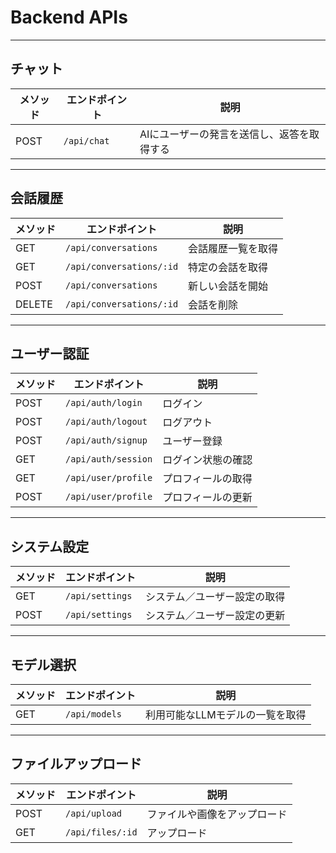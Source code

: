 # Backend APIs

---

## チャット

| メソッド | エンドポイント | 説明                                       |
| -------- | -------------- | ------------------------------------------ |
| POST     | `/api/chat`    | AIにユーザーの発言を送信し、返答を取得する |

---

## 会話履歴

| メソッド | エンドポイント           | 説明               |
| -------- | ------------------------ | ------------------ |
| GET      | `/api/conversations`     | 会話履歴一覧を取得 |
| GET      | `/api/conversations/:id` | 特定の会話を取得   |
| POST     | `/api/conversations`     | 新しい会話を開始   |
| DELETE   | `/api/conversations/:id` | 会話を削除         |

---

## ユーザー認証

| メソッド | エンドポイント      | 説明               |
| -------- | ------------------- | ------------------ |
| POST     | `/api/auth/login`   | ログイン           |
| POST     | `/api/auth/logout`  | ログアウト         |
| POST     | `/api/auth/signup`  | ユーザー登録       |
| GET      | `/api/auth/session` | ログイン状態の確認 |
| GET      | `/api/user/profile` | プロフィールの取得 |
| POST     | `/api/user/profile` | プロフィールの更新 |

---

## システム設定

| メソッド | エンドポイント  | 説明                         |
| -------- | --------------- | ---------------------------- |
| GET      | `/api/settings` | システム／ユーザー設定の取得 |
| POST     | `/api/settings` | システム／ユーザー設定の更新 |

---

## モデル選択

| メソッド | エンドポイント | 説明                            |
| -------- | -------------- | ------------------------------- |
| GET      | `/api/models`  | 利用可能なLLMモデルの一覧を取得 |

---

## ファイルアップロード

| メソッド | エンドポイント   | 説明                         |
| -------- | ---------------- | ---------------------------- |
| POST     | `/api/upload`    | ファイルや画像をアップロード |
| GET      | `/api/files/:id` | アップロード                 |
